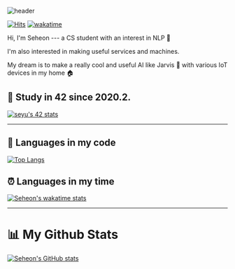 ![header](https://capsule-render.vercel.app/api?type=transparent&height=200&text=Seheon%20Yu&animation=twinkling&fontColor=393E46&fontSize=100&fontAlign=70&fontAlignY=60&desc=Computer%20Science%20Student&descAlign=70&descAlignY=85&rotate=0)

[![Hits](https://hits.seeyoufarm.com/api/count/incr/badge.svg?url=https%3A%2F%2Fgithub.com%2FSeheonYu%2FSeheonYu&count_bg=%235094F0&title_bg=%23555555&icon=github.svg&icon_color=%23E7E7E7&title=views&edge_flat=false)](https://hits.seeyoufarm.com) [![wakatime](https://wakatime.com/badge/user/446db5e7-ff26-4081-90ae-091b9f0fc8b2.svg)](https://wakatime.com/@446db5e7-ff26-4081-90ae-091b9f0fc8b2)

Hi, I'm Seheon --- a CS student with an interest in NLP 🧐

I'm also interested in making useful services and machines.

My dream is to make a really cool and useful AI like Jarvis 🤖 with various IoT devices in my home 🏠

## 🐥 Study in 42 since 2020.2. 
[![seyu's 42 stats](https://badge42.herokuapp.com/api/stats/seyu?privacyEmail=true)](https://github.com/JaeSeoKim/badge42)

---

## 📄 Languages in my code

[![Top Langs](https://github-readme-stats.vercel.app/api/top-langs/?username=SeheonYu&layout=compact)](https://github.com/anuraghazra/github-readme-stats)

## ⏰ Languages in my time

[![Seheon's wakatime stats](https://github-readme-stats.vercel.app/api/wakatime?username=seyu)](https://github.com/anuraghazra/github-readme-stats)

---
# 📊 My Github Stats
[![Seheon's GitHub stats](https://github-readme-stats.vercel.app/api?username=seheonyu&count_private=true&show_icons=true)](https://github.com/anuraghazra/github-readme-stats)
